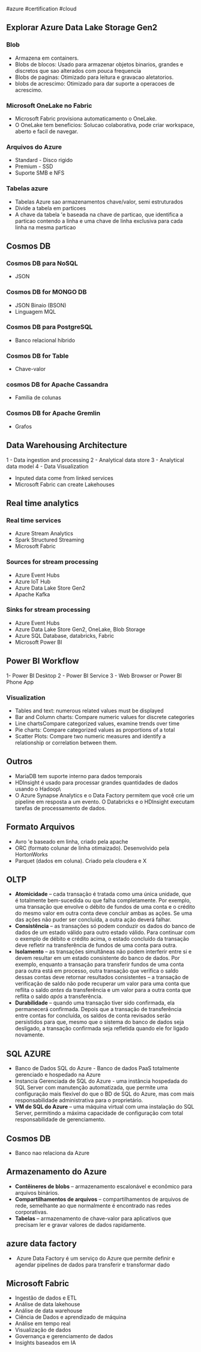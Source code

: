 #azure #certification #cloud
## Explorar Azure Data Lake Storage Gen2
### Blob
- Armazena em containers. 
- Blobs de blocos: Usado para armazenar objetos binarios, grandes e discretos que sao alterados com pouca frequencia
- Blobs de paginas: Otimizado para leitura e gravacao aletatorios. 
- blobs de acrescimo: Otimizado para dar suporte a operacoes de acrescimo. 
### Microsoft OneLake no Fabric
- Microsoft Fabric provisiona automaticamento o OneLake.
- O OneLake tem beneficios: Solucao colaborativa, pode criar workspace, aberto e facil de navegar. 

### Arquivos do Azure
- Standard - Disco rigido
- Premium - SSD
- Suporte SMB e NFS
### Tabelas azure 
- Tabelas Azure sao armazenamentos chave/valor, semi estruturados
- Divide a tabela em particoes 
- A chave da tabela 'e baseada na chave de particao, que identifica a particao contendo a linha e uma chave de linha exclusiva para cada linha na mesma particao 

## Cosmos DB
### Cosmos DB para NoSQL 
- JSON 
### Cosmos DB for MONGO DB
- JSON Binaio (BSON)
- Linguagem MQL
### Cosmos DB para PostgreSQL
- Banco relacional hibrido
### Cosmos DB for Table 
- Chave-valor 
### cosmos DB for Apache Cassandra
- Familia de colunas 
### Cosmos DB for Apache Gremlin 
- Grafos 


## Data Warehousing Architecture
1 - Data ingestion and processing
2 - Analytical data store 
3 - Analytical data model 
4 - Data Visualization 

- Inputed data come from linked services
- Microsoft Fabric can create Lakehouses 

## Real time analytics 
### Real time services 
- Azure Stream Analytics 
- Spark Structured Streaming
- Microsoft Fabric
### Sources for stream processing
- Azure Event Hubs
- Azure IoT Hub
- Azure Data Lake Store Gen2 
- Apache Kafka
### Sinks for stream processing
- Azure Event Hubs
- Azure Data Lake Store Gen2, OneLake, Blob Storage
- Azure SQL Database, databricks, Fabric
- Microsoft Power BI

## Power BI Workflow 
1- Power BI Desktop
2 - Power BI Service 
3 - Web Browser or Power BI Phone App 

### Visualization 
- Tables and text: numerous related values must be displayed
-  Bar and Column charts:  Compare numeric values for discrete categories 
-  Line chartsCompare categorized values, examine trends over time
- Pie charts: Compare categorized values as proportions of a total 
- Scatter Plots: Compare two numeric measures and identify a relationship or correlation between them. 

## Outros 
- MariaDB tem suporte interno para dados temporais
-  HDInsight é usado para processar grandes quantidades de dados usando o Hadoop\
- O Azure Synapse Analytics e o Data Factory permitem que você crie um pipeline em resposta a um evento. O Databricks e o HDInsight executam tarefas de processamento de dados.
## Formato Arquivos
- Avro 'e baseado em linha, criado pela apache
- ORC (formato colunar de linha otimaizado). Desenvolvido pela HortonWorks
- Parquet (dados em coluna). Criado pela cloudera e X

## OLTP 
- **Atomicidade** – cada transação é tratada como uma única unidade, que é totalmente bem-sucedida ou que falha completamente. Por exemplo, uma transação que envolve o débito de fundos de uma conta e o crédito do mesmo valor em outra conta deve concluir ambas as ações. Se uma das ações não puder ser concluída, a outra ação deverá falhar.
- **Consistência** – as transações só podem conduzir os dados do banco de dados de um estado válido para outro estado válido. Para continuar com o exemplo de débito e crédito acima, o estado concluído da transação deve refletir na transferência de fundos de uma conta para outra.
- **Isolamento** – as transações simultâneas não podem interferir entre si e devem resultar em um estado consistente do banco de dados. Por exemplo, enquanto a transação para transferir fundos de uma conta para outra está em processo, outra transação que verifica o saldo dessas contas deve retornar resultados consistentes – a transação de verificação de saldo não pode recuperar um valor para uma conta que reflita o saldo _antes_ da transferência e um valor para a outra conta que reflita o saldo _após_ a transferência.
- **Durabilidade** – quando uma transação tiver sido confirmada, ela permanecerá confirmada. Depois que a transação de transferência entre contas for concluída, os saldos de conta revisados serão persistidos para que, mesmo que o sistema do banco de dados seja desligado, a transação confirmada seja refletida quando ele for ligado novamente.
## SQL AZURE

- Banco de Dados SQL do Azure - Banco de dados PaaS totalmente gerenciado e hospedado na Azure
- Instancia Gerenciada de SQL do Azure - uma instância hospedada do SQL Server com manutenção automatizada, que permite uma configuração mais flexível do que o BD de SQL do Azure, mas com mais responsabilidade administrativa para o proprietário.
- **VM de SQL do Azure** – uma máquina virtual com uma instalação do SQL Server, permitindo a máxima capacidade de configuração com total responsabilidade de gerenciamento.
## Cosmos DB 
 - Banco nao relaciona da Azure

## Armazenamento do Azure 
- **Contêineres de blobs** – armazenamento escalonável e econômico para arquivos binários.
- **Compartilhamentos de arquivos** – compartilhamentos de arquivos de rede, semelhante ao que normalmente é encontrado nas redes corporativas.
- **Tabelas** – armazenamento de chave-valor para aplicativos que precisam ler e gravar valores de dados rapidamente.

## azure data factory 
-  Azure Data Factory é um serviço do Azure que permite definir e agendar pipelines de dados para transferir e transformar dado

## Microsoft Fabric
- Ingestão de dados e ETL
- Análise de data lakehouse
- Análise de data warehouse
- Ciência de Dados e aprendizado de máquina
- Análise em tempo real
- Visualização de dados
- Governança e gerenciamento de dados
- Insights baseados em IA
